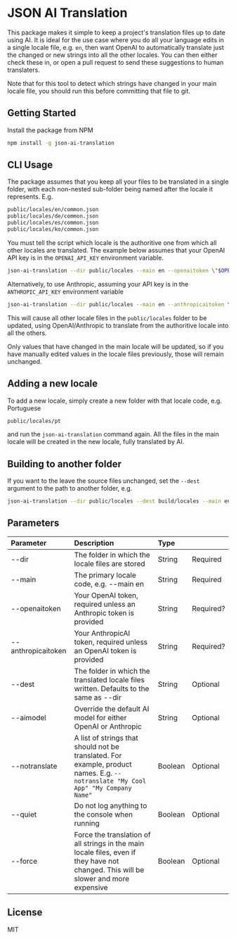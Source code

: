 # JSON AI Translation

This package makes it simple to keep a project's translation files
up to date using AI. It is ideal for the use case where you do all
your language edits in a single locale file, e.g. `en`, then want
OpenAI to automatically translate just the changed or new strings into
all the other locales. You can then either check these in, or open
a pull request to send these suggestions to human translaters.

Note that for this tool to detect which strings have changed
in your main locale file, you should run this before committing that
file to git.

## Getting Started

Install the package from NPM

```bash
npm install -g json-ai-translation
```

## CLI Usage

The package assumes that you keep all your files to be translated in a single folder,
with each non-nested sub-folder being named after the locale it represents. E.g.

```bash
public/locales/en/common.json
public/locales/de/common.json
public/locales/es/common.json
public/locales/ko/common.json
```

You must tell the script which locale is the authoritive one from which all
other locales are translated. The example below assumes that your OpenAI API key
is in the `OPENAI_API_KEY` environment variable.

```bash
json-ai-translation --dir public/locales --main en --openaitoken \"$OPENAI_API_KEY\"
```

Alternatively, to use Anthropic, assuming your API key is in the `ANTHROPIC_API_KEY`
environment variable

```bash
json-ai-translation --dir public/locales --main en --anthropicaitoken \"$ANTHROPIC_API_KEY\"
```

This will cause all other locale files in the `public/locales` folder to be updated, using
OpenAI/Anthropic to translate from the authoritive locale into all the others.

Only values that have changed in the main locale will be updated, so if you have manually edited
values in the locale files previously, those will remain unchanged.

## Adding a new locale

To add a new locale, simply create a new folder with that locale code, e.g. Portuguese

```bash
public/locales/pt
```

and run the `json-ai-translation` command again. All the files in the main locale will be
created in the new locale, fully translated by AI.

## Building to another folder

If you want to the leave the source files unchanged, set the `--dest` argument to the path to another folder, e.g.

```bash
json-ai-translation --dir public/locales --dest build/locales --main en --openaitoken \"$OPENAI_API_KEY\"
```

## Parameters

| Parameter          | Description                                                                                                                          | Type    |           |
| :----------------- | :----------------------------------------------------------------------------------------------------------------------------------- | :------ | :-------- |
| --dir              | The folder in which the locale files are stored                                                                                      | String  | Required  |
| --main             | The primary locale code, e.g. --main en                                                                                              | String  | Required  |
| --openaitoken      | Your OpenAI token, required unless an Anthropic token is provided                                                                    | String  | Required? |
| --anthropicaitoken | Your AnthropicAI token, required unless an OpenAI token is provided                                                                  | String  | Required? |
| --dest             | The folder in which the translated locale files written. Defaults to the same as --dir                                               | String  | Optional  |
| --aimodel          | Override the default AI model for either OpenAI or Anthropic                                                                         | String  | Optional  |
| --notranslate      | A list of strings that should not be translated. For example, product names. E.g. `--notranslate "My Cool App" "My Company Name"`    | Boolean | Optional  |
| --quiet            | Do not log anything to the console when running                                                                                      | Boolean | Optional  |
| --force            | Force the translation of all strings in the main locale files, even if they have not changed. This will be slower and more expensive | Boolean | Optional  |

## License

MIT
